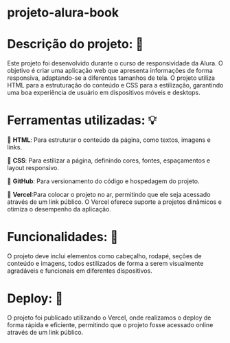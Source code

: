 # projeto-alura-book

# Descrição do projeto: 🔎

 Este projeto foi desenvolvido durante o curso de responsividade da Alura. O objetivo é criar uma aplicação web que apresenta informações de forma responsiva, adaptando-se a diferentes tamanhos de tela. O projeto utiliza HTML para a estruturação do conteúdo e CSS para a estilização, garantindo uma boa experiência de usuário em dispositivos móveis e desktops.

 # Ferramentas utilizadas: 💡

 🔧 **HTML**: Para estruturar o conteúdo da página, como textos, imagens e links.


 🔧 **CSS**: Para estilizar a página, definindo cores, fontes, espaçamentos e layout responsivo.


 🔧 **GitHub**: Para versionamento do código e hospedagem do projeto.


 🔧 **Vercel**:Para colocar o projeto no ar, permitindo que ele seja acessado através de um link público. O Vercel oferece suporte a projetos dinâmicos e otimiza o desempenho da aplicação.
 
# Funcionalidades:  💬 

O projeto deve inclui elementos como cabeçalho, rodapé, seções de conteúdo e imagens, todos estilizados de forma a serem visualmente agradáveis e funcionais em diferentes dispositivos.

# Deploy:  💬

O projeto foi publicado utilizando o Vercel, onde realizamos o deploy de forma rápida e eficiente, permitindo que o projeto fosse acessado online através de um link público.



